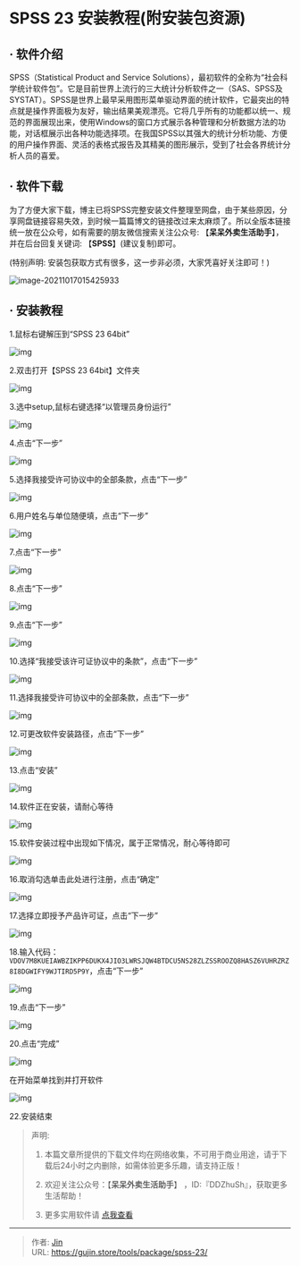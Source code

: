 # SPSS 23 安装教程(附安装包资源)


## · 软件介绍
SPSS（Statistical Product and Service Solutions），最初软件的全称为“社会科学统计软件包”。它是目前世界上流行的三大统计分析软件之一（SAS、SPSS及SYSTAT）。SPSS是世界上最早采用图形菜单驱动界面的统计软件，它最突出的特点就是操作界面极为友好，输出结果美观漂亮。它将几乎所有的功能都以统一、规范的界面展现出来，使用Windows的窗口方式展示各种管理和分析数据方法的功能，对话框展示出各种功能选择项。在我国SPSS以其强大的统计分析功能、方便的用户操作界面、灵活的表格式报告及其精美的图形展示，受到了社会各界统计分析人员的喜爱。


## · 软件下载
为了方便大家下载，博主已将SPSS完整安装文件整理至网盘，由于某些原因，分享网盘链接容易失效，到时候一篇篇博文的链接改过来太麻烦了。所以全版本链接统一放在公众号，如有需要的朋友微信搜索关注公众号: 【**呆呆外卖生活助手**】，并在后台回复关键词: 【**SPSS**】(建议复制)即可。

(特别声明: 安装包获取方式有很多，这一步非必须，大家凭喜好关注即可！)

![image-20211017015425933](https://img.gujin.store/img/image-20211017015425933.png)

## · 安装教程

1.鼠标右键解压到“SPSS 23 64bit”

![img](https://img.gujin.store/img/v2-87d3fb66a8f2e9a133fcc1032b1b78a1_720w.png)



2.双击打开【SPSS 23 64bit】文件夹

![img](https://img.gujin.store/img/v2-1f009f8ec2e79e174d1f3f29d4fa4ae2_720w.png)

3.选中setup,鼠标右键选择“以管理员身份运行”

![img](https://img.gujin.store/img/v2-c9fb1032f222cbbcae9eb3aab6e709d6_720w.png)



4.点击“下一步”

![img](https://img.gujin.store/img/v2-6ed51bd9596db94cc7ae7a03fa04cdf2_720w.png)

5.选择我接受许可协议中的全部条款，点击“下一步”

![img](https://img.gujin.store/img/v2-7fc9f7b3a90640bb66bfc254200280cf_720w.png)

6.用户姓名与单位随便填，点击“下一步”

![img](https://img.gujin.store/img/v2-aedb6675cf0e4e837970175c7840eef9_720w.png)

7.点击“下一步”

![img](https://img.gujin.store/img/v2-b8a9665779fbed2f8c0ee35a5110b8cd_720w.png)

8.点击“下一步”

![img](https://img.gujin.store/img/v2-f8c6ad29f92f977650989bd5783b01da_720w.png)

9.点击“下一步”

![img](https://img.gujin.store/img/v2-2689b85321231b874e55f78be378683a_720w.png)

10.选择“我接受该许可证协议中的条款”，点击“下一步”

![img](https://img.gujin.store/img/v2-3e1388966b489f4efa08c911aa37a404_720w.png)

11.选择我接受许可协议中的全部条款，点击“下一步”

![img](https://img.gujin.store/img/v2-1a9307eba05d488977c961bd6464b100_720w.png)

12.可更改软件安装路径，点击“下一步”

![img](https://img.gujin.store/img/v2-b5e380963e8610d6eb639111f11a2121_720w.png)

13.点击“安装”

![img](https://img.gujin.store/img/v2-e755db18f97d944842234fcf9a8db8cd_720w.png)

14.软件正在安装，请耐心等待

![img](https://img.gujin.store/img/v2-31eba1789dee8f2b2456f1f418bac740_720w.png)

15.软件安装过程中出现如下情况，属于正常情况，耐心等待即可

![img](https://img.gujin.store/img/v2-8f71e3250beab274a9c6984a68b91060_720w.png)

16.取消勾选单击此处进行注册，点击“确定”

![img](https://img.gujin.store/img/v2-4624e1bcdfdb3a2f61763a72a900d752_720w.png)

17.选择立即授予产品许可证，点击“下一步”

![img](https://img.gujin.store/img/v2-e55dafa4e9030652808d5a06163a35d5_720w.png)

18.输入代码：`VDOV7M8KUEIAWBZIKPP6DUKX4JIO3LWRSJQW4BTDCU5NS28ZLZSSROOZQ8HASZ6VUHRZRZ8I8DGWIFY9WJTIRD5P9Y`，点击“下一步”

![img](https://img.gujin.store/img/v2-7f57b3f22bd3197508a662954c44b985_720w.png)

19.点击“下一步”

![img](https://img.gujin.store/img/v2-44cebfc924420959616798faa3ef5e76_720w.png)

20.点击“完成”

![img](https://img.gujin.store/img/v2-95f10aa2fc50d4f812ab7a87b033ad75_720w.png)

在开始菜单找到并打开软件

![img](https://img.gujin.store/img/v2-1e3ad61a9f2553b3d9aea7f5819dc697_720w.png)

22.安装结束




> 声明: 
>
> 1. 本篇文章所提供的下载文件均在网络收集，不可用于商业用途，请于下载后24小时之内删除，如需体验更多乐趣，请支持正版！
>
> 2. 欢迎关注公众号：【**呆呆外卖生活助手**】 ，ID:『DDZhuSh』，获取更多生活帮助！
>
> 3. 更多实用软件请  [点我查看](/tools)

---

> 作者: [Jin](https://img.gujin.store/img/favicon.ico)  
> URL: https://gujin.store/tools/package/spss-23/  

